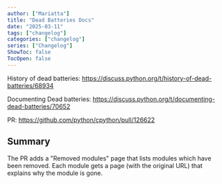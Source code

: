 ```yaml
---
author: ["Mariatta"]
title: "Dead Batteries Docs"
date: "2025-03-11"
tags: ["changelog"]
categories: ["changelog"]
series: ["Changelog"]
ShowToc: false
TocOpen: false
---
```


History of dead batteries: https://discuss.python.org/t/history-of-dead-batteries/68934

Documenting Dead batteries: https://discuss.python.org/t/documenting-dead-batteries/70652

PR: https://github.com/python/cpython/pull/126622

## Summary

The PR adds a "Removed modules" page that lists modules which have been removed. Each module gets a page (with the original URL) that explains why the module is gone.